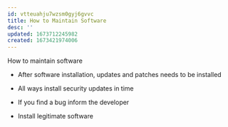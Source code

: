 ```yaml
---
id: vtteuahju7wzsm0gyj6gvvc
title: How to Maintain Software
desc: ''
updated: 1673712245982
created: 1673421974006
---
```


How to maintain software

-   After software installation, updates and patches needs to be installed

-   All ways install security updates in time

-   If you find a bug inform the developer

-   Install legitimate software
